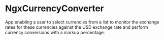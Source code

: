 # NgxCurrencyConverter

App enabling a user to select currencies from a list to monitor the exchange rates for these currencies against the USD exchange rate and perform currency conversions with a markup percentage.
